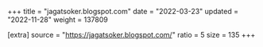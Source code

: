 +++
title = "jagatsoker.blogspot.com"
date = "2022-03-23"
updated = "2022-11-28"
weight = 137809

[extra]
source = "https://jagatsoker.blogspot.com/"
ratio = 5
size = 135
+++
